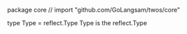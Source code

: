 package core // import "github.com/GoLangsam/twos/core"

type Type = reflect.Type
    Type is the reflect.Type

